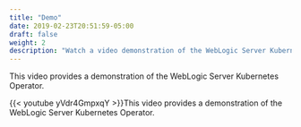 ```yaml
---
title: "Demo"
date: 2019-02-23T20:51:59-05:00
draft: false
weight: 2
description: "Watch a video demonstration of the WebLogic Server Kubernetes Operator."
---
```


This video provides a demonstration of the WebLogic Server Kubernetes Operator.

{{< youtube yVdr4GmpxqY >}}This video provides a demonstration of the WebLogic Server Kubernetes Operator.
